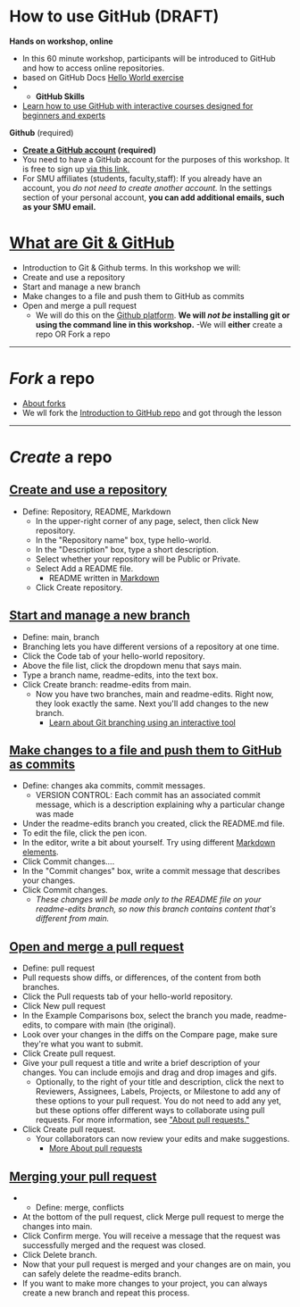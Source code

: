 # How to use GitHub (DRAFT)
**Hands on workshop, online**
- In this 60 minute workshop, participants will be introduced to GitHub and how to access online repositories. 
- based on GitHub Docs [Hello World exercise](https://docs.github.com/en/get-started/quickstart/hello-world)
- - **GitHub Skills**
- [Learn how to use GitHub with interactive courses designed for beginners and experts](https://skills.github.com/)

**Github** (required)  
- **[Create a GitHub account](https://github.com/join) (required)**
- You need to have a GitHub account for the purposes of this workshop. It is free to sign up [via this link.](https://github.com/join)
- For SMU affiliates (students, faculty,staff): If you already have an account, you *do not need to create another account.* In the settings section of your personal account, **you can add additional emails, such as your SMU email.** 

# [What are Git & GitHub](https://southernmethodistuniversity.github.io/git/whatgitandgithub.html)
- Introduction to Git & Github terms. 
In this workshop we will: 
- Create and use a repository
- Start and manage a new branch
- Make changes to a file and push them to GitHub as commits
- Open and merge a pull request
  - We will do this on the [Github platform](https://github.com/). **We will *not be* installing git or using the command line in this workshop.**
  -We will **either** create a repo OR Fork a repo
 ________ 
# *Fork* a repo
* [About forks](https://docs.github.com/en/pull-requests/collaborating-with-pull-requests/working-with-forks/about-forks)
* We wll fork the [Introduction to GitHub repo](https://github.com/skills/introduction-to-github) and got through the lesson
_____ 
# *Create* a repo
## [Create and use a repository](https://docs.github.com/en/get-started/quickstart/hello-world#creating-a-repository)
- Define: Repository, README, Markdown
  - In the upper-right corner of any page, select, then click New repository.
  - In the "Repository name" box, type hello-world.
  - In the "Description" box, type a short description.
  - Select whether your repository will be Public or Private.
  - Select Add a README file.
    - README written in [Markdown](https://www.markdownguide.org/cheat-sheet/) 
  - Click Create repository.

## [Start and manage a new branch](https://docs.github.com/en/get-started/quickstart/hello-world#creating-a-branch)
- Define: main, branch
 - Branching lets you have different versions of a repository at one time.
- Click the Code tab of your hello-world repository.
- Above the file list, click the dropdown menu that says main.
- Type a branch name, readme-edits, into the text box.
- Click Create branch: readme-edits from main.
  - Now you have two branches, main and readme-edits. Right now, they look exactly the same. Next you'll add changes to the new branch.
    - [Learn about Git branching using an interactive tool](https://learngitbranching.js.org/)

## [Make changes to a file and push them to GitHub as commits](https://docs.github.com/en/get-started/quickstart/hello-world#making-and-committing-changes)
- Define: changes aka commits, commit messages.  
  - VERSION CONTROL: Each commit has an associated commit message, which is a description explaining why a particular change was made
- Under the readme-edits branch you created, click the README.md file.
- To edit the file, click the pen icon.
- In the editor, write a bit about yourself. Try using different [Markdown elements](https://www.markdownguide.org/cheat-sheet/).
- Click Commit changes....
- In the "Commit changes" box, write a commit message that describes your changes.
- Click Commit changes.
  - *These changes will be made only to the README file on your readme-edits branch, so now this branch contains content that's different from main.*

## [Open and merge a pull request](https://docs.github.com/en/get-started/quickstart/hello-world#opening-a-pull-request)
- Define: pull request
 - Pull requests show diffs, or differences, of the content from both branches.
- Click the Pull requests tab of your hello-world repository.
- Click New pull request
- In the Example Comparisons box, select the branch you made, readme-edits, to compare with main (the original).
- Look over your changes in the diffs on the Compare page, make sure they're what you want to submit.
- Click Create pull request.
- Give your pull request a title and write a brief description of your changes. You can include emojis and drag and drop images and gifs.
  - Optionally, to the right of your title and description, click the  next to Reviewers, Assignees, Labels, Projects, or Milestone to add any of these options to your pull request. You do not need to add any yet, but these options offer different ways to collaborate using pull requests. For more information, see ["About pull requests."](https://docs.github.com/en/pull-requests/collaborating-with-pull-requests/proposing-changes-to-your-work-with-pull-requests/about-pull-requests)
- Click Create pull request.
  - Your collaborators can now review your edits and make suggestions.
    - [More About pull requests](https://docs.github.com/en/pull-requests/collaborating-with-pull-requests/proposing-changes-to-your-work-with-pull-requests/about-pull-requests)

## [Merging your pull request](https://docs.github.com/en/get-started/quickstart/hello-world#merging-your-pull-request)
- - Define: merge, conflicts 
- At the bottom of the pull request, click Merge pull request to merge the changes into main.
- Click Confirm merge. You will receive a message that the request was successfully merged and the request was closed.
- Click Delete branch. 
 - Now that your pull request is merged and your changes are on main, you can safely delete the readme-edits branch. 
 - If you want to make more changes to your project, you can always create a new branch and repeat this process.
